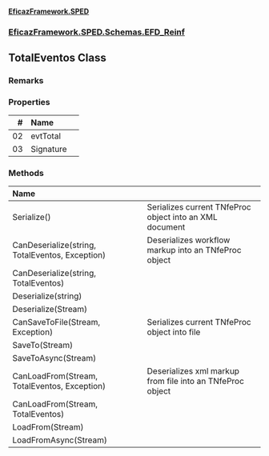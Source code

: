 #### [EficazFramework.SPED](EficazFrameworkSPED.md 'EficazFramework SPED')
### [EficazFramework.SPED.Schemas.EFD_Reinf](EficazFramework.SPED.Schemas.EFD_Reinf.md 'EficazFramework.SPED.Schemas.EFD_Reinf')

## TotalEventos Class

### Remarks
### Properties

| # | Name | |
| ---: | :--- | :--- |
| 02 | evtTotal |  |
| 03 | Signature |  |
### Methods

| Name | |
| :--- | :--- |
| Serialize() | Serializes current TNfeProc object into an XML document |
| CanDeserialize(string, TotalEventos, Exception) | Deserializes workflow markup into an TNfeProc object |
| CanDeserialize(string, TotalEventos) |  |
| Deserialize(string) |  |
| Deserialize(Stream) |  |
| CanSaveToFile(Stream, Exception) | Serializes current TNfeProc object into file |
| SaveTo(Stream) |  |
| SaveToAsync(Stream) |  |
| CanLoadFrom(Stream, TotalEventos, Exception) | Deserializes xml markup from file into an TNfeProc object |
| CanLoadFrom(Stream, TotalEventos) |  |
| LoadFrom(Stream) |  |
| LoadFromAsync(Stream) |  |
